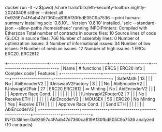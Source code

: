 docker run -it -v $(pwd):/share trailofbits/eth-security-toolbox:nightly-20240408 slither --detect all 0x926E7c4FAab47d7360caB19Af30fbdE05C9a7536 --print human-summary
Installing solc '0.8.10'...
Version '0.8.10' installed.
'solc --standard-json --allow-paths /home/ethsec' running
INFO:Printers:
Compiled with Etherscan
Total number of contracts in source files: 10
Source lines of code (SLOC) in source files: 766
Number of  assembly lines: 0
Number of optimization issues: 3
Number of informational issues: 34
Number of low issues: 9
Number of medium issues: 12
Number of high issues: 1
ERCs: ERC20, ERC2612

+--------------------+-------------+---------------+--------------------+--------------+--------------+
| Name               | # functions |          ERCS |         ERC20 info | Complex code |     Features |
+--------------------+-------------+---------------+--------------------+--------------+--------------+
| SafeMath           |          13 |               |                    |           No | AbiEncoderV2 |
| IUniswapV2Factory  |           8 |               |                    |           No | AbiEncoderV2 |
| IUniswapV2Pair     |          27 | ERC20,ERC2612 |          ∞ Minting |           No | AbiEncoderV2 |
|                    |             |               | Approve Race Cond. |              |              |
|                    |             |               |                    |              |              |
| IUniswapV2Router02 |           7 |               |                    |           No |  Receive ETH |
|                    |             |               |                    |              | AbiEncoderV2 |
| MOUSEX             |          56 |         ERC20 |         No Minting |          Yes |  Receive ETH |
|                    |             |               | Approve Race Cond. |              |     Send ETH |
|                    |             |               |                    |              | AbiEncoderV2 |
+--------------------+-------------+---------------+--------------------+--------------+--------------+
INFO:Slither:0x926E7c4FAab47d7360caB19Af30fbdE05C9a7536 analyzed (10 contracts)
